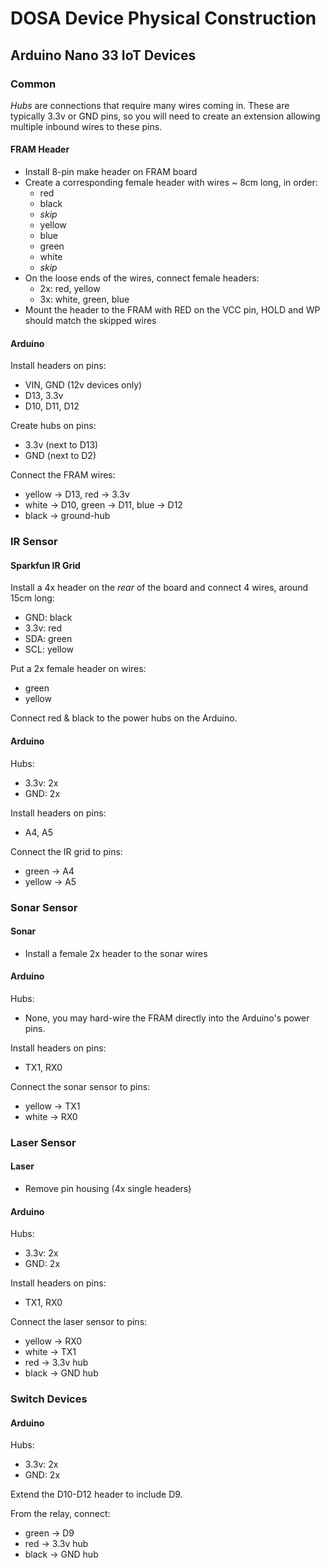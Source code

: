 DOSA Device Physical Construction
=================================

Arduino Nano 33 IoT Devices
---------------------------
### Common
*Hubs* are connections that require many wires coming in. These are typically 3.3v or GND pins, so you will need 
to create an extension allowing multiple inbound wires to these pins.

#### FRAM Header
* Install 8-pin make header on FRAM board
* Create a corresponding female header with wires ~ 8cm long, in order:
  * red
  * black
  * _skip_
  * yellow
  * blue
  * green
  * white
  * _skip_
* On the loose ends of the wires, connect female headers:
  * 2x: red, yellow
  * 3x: white, green, blue
* Mount the header to the FRAM with RED on the VCC pin, HOLD and WP should match the skipped wires

#### Arduino
Install headers on pins:
* VIN, GND (12v devices only)
* D13, 3.3v
* D10, D11, D12

Create hubs on pins:
* 3.3v (next to D13)
* GND (next to D2)

Connect the FRAM wires:
* yellow -> D13, red -> 3.3v
* white -> D10, green -> D11, blue -> D12
* black -> ground-hub
  
  
### IR Sensor
#### Sparkfun IR Grid
Install a 4x header on the _rear_ of the board and connect 4 wires, around 15cm long:
* GND: black
* 3.3v: red
* SDA: green
* SCL: yellow

Put a 2x female header on wires:
* green
* yellow

Connect red & black to the power hubs on the Arduino.

#### Arduino
Hubs:
* 3.3v: 2x
* GND: 2x

Install headers on pins:
  * A4, A5

Connect the IR grid to pins:
* green -> A4
* yellow -> A5
  
### Sonar Sensor
#### Sonar
* Install a female 2x header to the sonar wires

#### Arduino
Hubs:
* None, you may hard-wire the FRAM directly into the Arduino's power pins.

Install headers on pins:
* TX1, RX0

Connect the sonar sensor to pins:
  * yellow -> TX1
  * white -> RX0

### Laser Sensor
#### Laser
* Remove pin housing (4x single headers)

#### Arduino
Hubs:
* 3.3v: 2x
* GND: 2x

Install headers on pins:
* TX1, RX0

Connect the laser sensor to pins:
  * yellow -> RX0
  * white -> TX1
  * red -> 3.3v hub
  * black -> GND hub

### Switch Devices
#### Arduino
Hubs:
* 3.3v: 2x
* GND: 2x

Extend the D10-D12 header to include D9. 

From the relay, connect:
* green -> D9
* red -> 3.3v hub
* black -> GND hub
